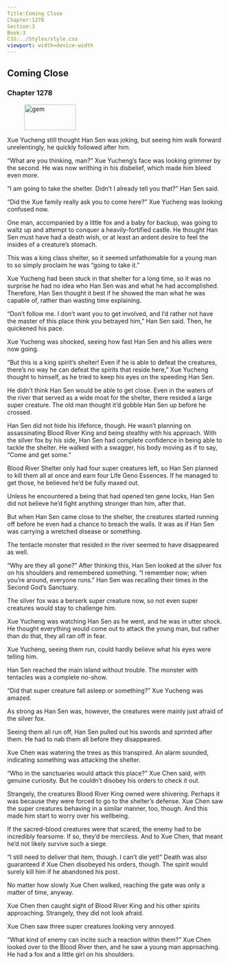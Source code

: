 ```yaml
---
Title:Coming Close 
Chapter:1278 
Section:3 
Book:3 
CSS:../Styles/style.css 
viewport: width=device-width
---
```

  
## Coming Close
### Chapter 1278
  
<figure>
	<img src="../Images/gem.gif" alt="gem" id="gem" width="120" height="60" />
</figure>
  

  
Xue Yucheng still thought Han Sen was joking, but seeing him walk forward unrelentingly, he quickly followed after him.

“What are you thinking, man?” Xue Yucheng’s face was looking grimmer by the second. He was now writhing in his disbelief, which made him bleed even more.

“I am going to take the shelter. Didn’t I already tell you that?” Han Sen said.

“Did the Xue family really ask you to come here?” Xue Yucheng was looking confused now.

One man, accompanied by a little fox and a baby for backup, was going to waltz up and attempt to conquer a heavily-fortified castle. He thought Han Sen must have had a death wish, or at least an ardent desire to feel the insides of a creature’s stomach.

This was a king class shelter, so it seemed unfathomable for a young man to so simply proclaim he was “going to take it.”

Xue Yucheng had been stuck in that shelter for a long time, so it was no surprise he had no idea who Han Sen was and what he had accomplished. Therefore, Han Sen thought it best if he showed the man what he was capable of, rather than wasting time explaining.

“Don’t follow me. I don’t want you to get involved, and I’d rather not have the master of this place think you betrayed him,” Han Sen said. Then, he quickened his pace.

Xue Yucheng was shocked, seeing how fast Han Sen and his allies were now going.

“But this is a king spirit’s shelter! Even if he is able to defeat the creatures, there’s no way he can defeat the spirits that reside here,” Xue Yucheng thought to himself, as he tried to keep his eyes on the speeding Han Sen.

He didn’t think Han Sen would be able to get close. Even in the waters of the river that served as a wide moat for the shelter, there resided a large super creature. The old man thought it’d gobble Han Sen up before he crossed.

Han Sen did not hide his lifeforce, though. He wasn’t planning on assassinating Blood River King and being stealthy with his approach. With the silver fox by his side, Han Sen had complete confidence in being able to tackle the shelter. He walked with a swagger, his body moving as if to say, “Come and get some.”

Blood River Shelter only had four super creatures left, so Han Sen planned to kill them all at once and earn four Life Geno Essences. If he managed to get those, he believed he’d be fully maxed out.

Unless he encountered a being that had opened ten gene locks, Han Sen did not believe he’d fight anything stronger than him, after that.

But when Han Sen came close to the shelter, the creatures started running off before he even had a chance to breach the walls. It was as if Han Sen was carrying a wretched disease or something.

The tentacle monster that resided in the river seemed to have disappeared as well.

“Why are they all gone?” After thinking this, Han Sen looked at the silver fox on his shoulders and remembered something. “I remember now; when you’re around, everyone runs.” Han Sen was recalling their times in the Second God’s Sanctuary.

The silver fox was a berserk super creature now, so not even super creatures would stay to challenge him.

Xue Yucheng was watching Han Sen as he went, and he was in utter shock. He thought everything would come out to attack the young man, but rather than do that, they all ran off in fear.

Xue Yucheng, seeing them run, could hardly believe what his eyes were telling him.

Han Sen reached the main island without trouble. The monster with tentacles was a complete no-show.

“Did that super creature fall asleep or something?” Xue Yucheng was amazed.

As strong as Han Sen was, however, the creatures were mainly just afraid of the silver fox.

Seeing them all run off, Han Sen pulled out his swords and sprinted after them. He had to nab them all before they disappeared.

Xue Chen was watering the trees as this transpired. An alarm sounded, indicating something was attacking the shelter.

“Who in the sanctuaries would attack this place?” Xue Chen said, with genuine curiosity. But he couldn’t disobey his orders to check it out.

Strangely, the creatures Blood River King owned were shivering. Perhaps it was because they were forced to go to the shelter’s defense. Xue Chen saw the super creatures behaving in a similar manner, too, though. And this made him start to worry over his wellbeing.

If the sacred-blood creatures were that scared, the enemy had to be incredibly fearsome. If so, they’d be merciless. And to Xue Chen, that meant he’d not likely survive such a siege.

“I still need to deliver that item, though. I can’t die yet!” Death was also guaranteed if Xue Chen disobeyed his orders, though. The spirit would surely kill him if he abandoned his post.

No matter how slowly Xue Chen walked, reaching the gate was only a matter of time, anyway.

Xue Chen then caught sight of Blood River King and his other spirits approaching. Strangely, they did not look afraid.

Xue Chen saw three super creatures looking very annoyed.

“What kind of enemy can incite such a reaction within them?” Xue Chen looked over to the Blood River then, and he saw a young man approaching. He had a fox and a little girl on his shoulders.